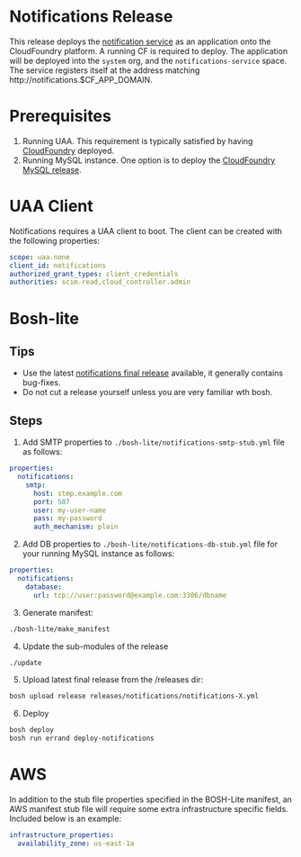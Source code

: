 # Notifications Release
This release deploys the [notification service](https://github.com/cloudfoundry-incubator/notifications) as an application onto the CloudFoundry platform.
A running CF is required to deploy.
The application will be deployed into the `system` org, and the `notifications-service` space.
The service registers itself at the address matching http://notifications.$CF_APP_DOMAIN.

# Prerequisites
1. Running UAA. This requirement is typically satisfied by having [CloudFoundry](https://github.com/cloudfoundry/cf-release) deployed.
1. Running MySQL instance. One option is to deploy the [CloudFoundry MySQL release](https://github.com/cloudfoundry/cf-mysql-release).

# UAA Client
Notifications requires a UAA client to boot. The client can be created with the following properties:
```yaml
scope: uaa.none
client_id: notifications
authorized_grant_types: client_credentials
authorities: scim.read,cloud_controller.admin
```

# Bosh-lite

## Tips
- Use the latest [notifications final release](https://github.com/cloudfoundry-incubator/notifications-release/releases) available, it generally contains bug-fixes.
- Do not cut a release yourself unless you are very familiar wth bosh.

## Steps
1. Add SMTP properties to `./bosh-lite/notifications-smtp-stub.yml` file as follows:
  ```yaml
  properties:
    notifications:
      smtp:
        host: stmp.example.com
        port: 587
        user: my-user-name
        pass: my-password
        auth_mechanism: plain
  ```

2. Add DB properties to `./bosh-lite/notifications-db-stub.yml` file for your running
   MySQL instance as follows:
  ```yaml
  properties:
    notifications:
      database:
        url: tcp://user:password@example.com:3306/dbname
  ```


3. Generate manifest:
  ```bash
  ./bosh-lite/make_manifest
  ```

4. Update the sub-modules of the release
  ```bash
  ./update
  ```

5. Upload latest final release from the /releases dir:
  ```bash
  bosh upload release releases/notifications/notifications-X.yml
  ```

6. Deploy
  ```bash
  bosh deploy
  bosh run errand deploy-notifications
  ```

# AWS
In addition to the stub file properties specified in the BOSH-Lite manifest, an AWS manifest stub file will require
some extra infrastructure specific fields. Included below is an example:
```yaml
infrastructure_properties:
  availability_zone: us-east-1a
```
